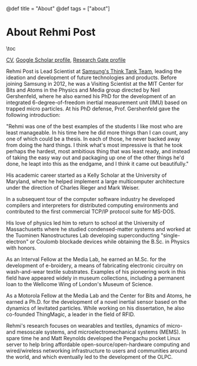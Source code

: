@def title = "About"
@def tags = ["about"]

# About Rehmi Post

\toc

[CV](/assets/pdf/ERP-CV-20141125.pdf), 
[Google Scholar profile](http://scholar.google.com/citations?user=b_pBos8AAAAJ&hl=en), 
[Research Gate profile](http://www.researchgate.net/profile/Ernest_Post)

Rehmi Post is Lead Scientist at
[Samsung's Think Tank Team](http://thinktankteam.info), leading the ideation and development of future technologies and products.
Before joining Samsung in 2012, he was a Visiting Scientist at the MIT Center for Bits and Atoms in the Physics and Media group directed by Neil Gershenfeld, where he also earned his PhD for the development of an integrated 6-degree-of-freedom inertial measurement unit (IMU) based on trapped micro particles.  At his PhD defense, Prof. Gershenfeld gave the following introduction:

"Rehmi was one of the best examples of the students I like most who are least manageable.
In his time here he did more things than I can count, any one of which could be a thesis.
In each of those, he never backed away from doing the hard things.
I think what's most impressive is that he took perhaps the hardest, most ambitious thing that was least ready, and instead of taking the easy way out and packaging up one of the other things he'd done, he leapt into this as the endgame, and I think it came out beautifully."

His academic career started as a Kelly Scholar at the University of Maryland, where he helped implement a large multicomputer architecture under the direction of Charles Rieger and Mark Weiser.

In a subsequent tour of the computer software industry he developed compilers and interpreters for distributed computing environments and contributed to the first commercial TCP/IP protocol suite for MS-DOS.

His love of physics led him to return to school at the University of Massachusetts where he studied condensed-matter systems and worked at the Tuominen Nanostructures Lab developing superconducting "single-electron" or Coulomb blockade devices while obtaining the B.Sc. in Physics with honors.

As an Interval Fellow at the Media Lab, he earned an M.Sc. for the development of e-broidery, a means of fabricating electronic circuitry on wash-and-wear textile substrates. Examples of his pioneering work in this field have appeared widely in museum collections, including a permanent loan to the Wellcome Wing of London's Museum of Science.

As a Motorola Fellow at the Media Lab and the Center for Bits and Atoms, he earned a Ph.D. for the development of a novel inertial sensor based on the dynamics of levitated particles. While working on his dissertation, he also co-founded ThingMagic, a leader in the field of RFID.

Rehmi's research focuses on wearables and textiles, dynamics of micro- and mesoscale systems, and microelectromechanical systems (MEMS). In spare time he and Matt Reynolds developed the Pengachu pocket Linux server to help bring affordable open-source/open-hardware computing and wired/wireless networking infrastructure to users and communities around the world, and which eventually led to the development of the OLPC.
